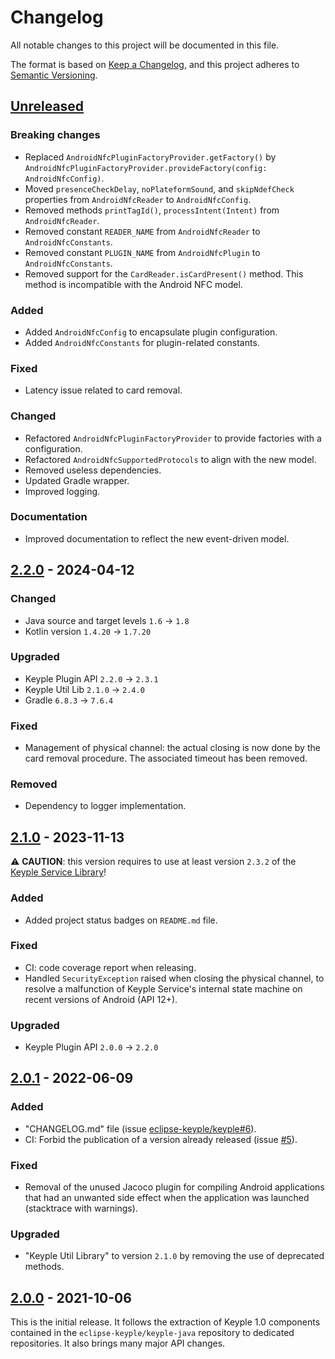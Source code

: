 # Changelog
All notable changes to this project will be documented in this file.

The format is based on [Keep a Changelog](https://keepachangelog.com/en/1.0.0/),
and this project adheres to [Semantic Versioning](https://semver.org/spec/v2.0.0.html).

## [Unreleased]
### Breaking changes
- Replaced `AndroidNfcPluginFactoryProvider.getFactory()` by
  `AndroidNfcPluginFactoryProvider.provideFactory(config: AndroidNfcConfig)`.
- Moved `presenceCheckDelay`, `noPlateformSound`, and `skipNdefCheck` properties from
  `AndroidNfcReader` to `AndroidNfcConfig`.
- Removed methods `printTagId()`, `processIntent(Intent)` from `AndroidNfcReader`.
- Removed constant `READER_NAME` from `AndroidNfcReader` to `AndroidNfcConstants`.
- Removed constant `PLUGIN_NAME` from `AndroidNfcPlugin` to `AndroidNfcConstants`.
- Removed support for the `CardReader.isCardPresent()` method. This method is incompatible with the
  Android NFC model.
### Added
- Added `AndroidNfcConfig` to encapsulate plugin configuration.
- Added `AndroidNfcConstants` for plugin-related constants.
### Fixed
- Latency issue related to card removal.
### Changed
- Refactored `AndroidNfcPluginFactoryProvider` to provide factories with a configuration.
- Refactored `AndroidNfcSupportedProtocols` to align with the new model.
- Removed useless dependencies.
- Updated Gradle wrapper.
- Improved logging.
### Documentation
- Improved documentation to reflect the new event-driven model.

## [2.2.0] - 2024-04-12
### Changed
- Java source and target levels `1.6` -> `1.8`
- Kotlin version `1.4.20` -> `1.7.20`
### Upgraded
- Keyple Plugin API `2.2.0` -> `2.3.1`
- Keyple Util Lib `2.1.0` -> `2.4.0`
- Gradle `6.8.3` -> `7.6.4`
### Fixed
- Management of physical channel: the actual closing is now done by the card removal procedure. The associated timeout
  has been removed.
### Removed
- Dependency to logger implementation.

## [2.1.0] - 2023-11-13
:warning: **CAUTION**: this version requires to use at least version `2.3.2` of the
[Keyple Service Library](https://keyple.org/components-java/core/keyple-service-java-lib/)!
### Added
- Added project status badges on `README.md` file.
### Fixed
- CI: code coverage report when releasing.
- Handled `SecurityException` raised when closing the physical channel, to resolve a malfunction of Keyple Service's 
  internal state machine on recent versions of Android (API 12+).
### Upgraded
- Keyple Plugin API `2.0.0` -> `2.2.0`

## [2.0.1] - 2022-06-09
### Added
- "CHANGELOG.md" file (issue [eclipse-keyple/keyple#6]).
- CI: Forbid the publication of a version already released (issue [#5]).
### Fixed
- Removal of the unused Jacoco plugin for compiling Android applications that had an unwanted side effect when the application was launched (stacktrace with warnings).
### Upgraded
- "Keyple Util Library" to version `2.1.0` by removing the use of deprecated methods.

## [2.0.0] - 2021-10-06
This is the initial release.
It follows the extraction of Keyple 1.0 components contained in the `eclipse-keyple/keyple-java` repository to dedicated repositories.
It also brings many major API changes.

[unreleased]: https://github.com/eclipse-keyple/keyple-plugin-android-nfc-java-lib/compare/2.2.0...HEAD
[2.2.0]: https://github.com/eclipse-keyple/keyple-plugin-android-nfc-java-lib/compare/2.1.0...2.2.0
[2.1.0]: https://github.com/eclipse-keyple/keyple-plugin-android-nfc-java-lib/compare/2.0.1...2.1.0
[2.0.1]: https://github.com/eclipse-keyple/keyple-plugin-android-nfc-java-lib/compare/2.0.0...2.0.1
[2.0.0]: https://github.com/eclipse-keyple/keyple-plugin-android-nfc-java-lib/releases/tag/2.0.0

[#5]: https://github.com/eclipse-keyple/keyple-plugin-android-nfc-java-lib/issues/5

[eclipse-keyple/keyple#6]: https://github.com/eclipse-keyple/keyple/issues/6